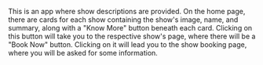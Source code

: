This is an app where show descriptions are provided. On the home page, there are cards for each show containing the show's image, name, and summary, along with a "Know More" button beneath each card. Clicking on this button will take you to the respective show's page, where there will be a "Book Now" button. Clicking on it will lead you to the show booking page, where you will be asked for some information.
